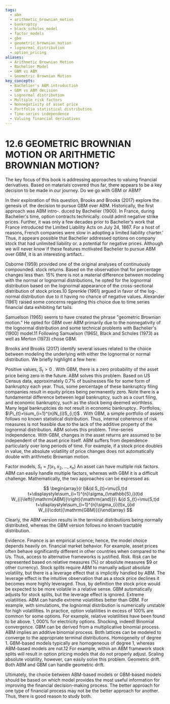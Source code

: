 ```yaml
---
tags:
  - abm
  - arithmetic_brownian_motion
  - bankruptcy
  - black_scholes_model
  - factor_models
  - gbm
  - geometric_brownian_motion
  - lognormal_distribution
  - option_pricing
aliases:
  - Arithmetic Brownian Motion
  - Bachelier Model
  - GBM vs ABM
  - Geometric Brownian Motion
key_concepts:
  - Bachelier's ABM introduction
  - GBM vs ABM decision
  - Lognormal distribution
  - Multiple risk factors
  - Nonnegativity of asset price
  - Portfolio statistical distribution
  - Time-series independence
  - Valuing financial derivatives
---
```


# 12.6 GEOMETRIC BROWNIAN MOTION OR ARITHMETIC BROWNIAN MOTION?

The key focus of this book is addressing approaches to valuing financial derivatives. Based on materials covered thus far, there appears to be a key decision to be made in our journey. Do we go with GBM or ABM?

In their exploration of this question, Brooks and Brooks (2017) explore the genesis of. the decision to pursue GBM over ABM. Historically, the first approach was ABM intro-. duced by Bachelier (1900). In France, during Bachelier's time, option contracts technically. could admit negative strike prices. Further, it was only a few decades prior to Bachelier's work that France introduced the Limited Liability Acts on July 24, 1867. For a host of reasons, French companies were slow in adopting a limited liability charter.' Thus, it appears possible that Bachelier addressed options on company stock that had unlimited liability or. a potential for negative prices. Although we will never know if these features motivated Bachelier to pursue ABM over GBM, it is an interesting artifact..

Osborne (1959) provided one of the original analyses of continuously compounded. stock returns. Based on the observation that for percentage changes less than. $15\%$ there is not a material difference between modeling with the normal or lognormal distributions, he opted for the lognormal distribution based on the lognormal appearance of the cross-sectional distribution of stock prices.10 Sprenkle (1961) argued in favor of the log-. normal distribution due to it having no chance of negative values. Alexander (1961) raised some concerns regarding this choice due to time series financial data exhibiting fat tails.

Samuelson (1965) seems to have created the phrase "geometric Brownian motion." He opted for GBM over ABM primarily due to the nonnegativity of the lognormal distribution and some technical problems with Bachelier's (1900) model.11 Following Samuelson (1965), Black and Scholes (1973) as well as Merton (1973) chose GBM.

Brooks and Brooks (2017) identify several issues related to the choice between modeling the underlying with either the lognormal or normal distribution. We briefly highlight a few here:

Positive values, $S_{t}>0$ . With GBM, there is a zero probability of the asset price being zero in the future. ABM solves this problem. Based on US Census data, approximately $0.7\%$ of businesses file for some form of bankruptcy each year. Thus, some percentage of these bankruptcy filing companies result in equity prices being permanently zero. Note there is a fundamental difference between legal bankruptcy, such as a court filing, and economic bankruptcy, such as the stock being deemed worthless. Many legal bankruptcies do not result in economic bankruptcy..
Portfolios, $\Pi_{t}=\sum_{i=1}^{n}N_{i}S_{i,t}$ . With GBM, a simple portfolio of assets follows no known statistical distribution. Thus, internal coherence of risk measures is not feasible due to the lack of the additive property of the lognormal distribution. ABM solves this problem.
Time-series independence. With GBM, changes in the asset returns are assumed to be independent of the asset price itself. ABM suffers from dependence particularly over long periods of time. For example, if a stock price doubles in value, the absolute volatility of price changes does not automatically double with arithmetic Brownian motion.

Factor models, $S_{t}=f(x_{1},x_{2},...,x_{n})$ An asset can have multiple risk factors. ABM can easily handle multiple factors, whereas with GBM it is a difficult challenge. Mathematically, the two approaches can be expressed as.

$$
\begin{array}{r l}&{d S_{t}=\mu(S,t)d t+\displaystyle\sum_{i=1}^{n}\sigma_{\mathbb{S},i}(t)d W_{i}\left({\mathrm{ABM}}\right){\mathrm{and}}}\ &{d S_{t}=\mu(S,t)d t+\displaystyle\sum_{i=1}^{n}\sigma_{i}(t)x_{i}d W_{i}\cdot({\mathrm{GBM}})}\end{array}
$$

Clearly, the ABM version results in the terminal distributions being normally distributed, whereas the GBM version follows no known tractable distribution.

Evidence. Finance is an empirical science; hence, the model choice depends heavily on. financial market behavior. For example, asset prices often behave significantly different in other countries when compared to the Us. Thus, access to alternative frameworks is justified.
Risk. Risk can be represented based on relative measures $(\%)$ or absolute measures $\$9$ or other currency). Stock splits require ABM to manually adjust absolute volatility, but there is a leverage effect that is implicitly handled by ABM. The leverage effect is the intuitive observation that as a stock price declines it becomes more highly leveraged. Thus, by definition the stock price would be expected to be more volatile in a relative sense. GBM automatically adjusts for stock splits, but the leverage effect is ignored.
Extreme volatilities. ABM can handle extreme volatilities better than GBM. For example, with simulations, the lognormal distribution is numerically unstable for high volatilities. In practice, option volatilities in excess of $100\%$ are common for some options. For example, relative volatilities have been found to be above. $1{,}000\%$ for electricity options. Shocking, indeed!
Binomial convergence. GBM can be derived from a multiplicative binomial process. ABM implies an additive binomial process. Both lattices can be modeled to converge to the appropriate terminal distributions.
Homogeneity of degree 1. GBM-based models typically are homogeneous of degree 1, whereas ABM-based models are not.12 For example, within an ABM framework stock splits will result in option pricing models that do not properly adjust. Scaling absolute volatility, however, can easily solve this problem.
Geometric drift. Both ABM and GBM can handle geometric drift.

Ultimately, the choice between ABM-based models or GBM-based models should be based on which model provides the most useful information for improving the financial decision-making process. The better approach for one type of financial process may not be the better approach for another. Thus, there is good reason to study both.
